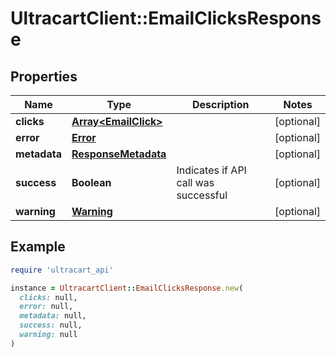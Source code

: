 # UltracartClient::EmailClicksResponse

## Properties

| Name | Type | Description | Notes |
| ---- | ---- | ----------- | ----- |
| **clicks** | [**Array&lt;EmailClick&gt;**](EmailClick.md) |  | [optional] |
| **error** | [**Error**](Error.md) |  | [optional] |
| **metadata** | [**ResponseMetadata**](ResponseMetadata.md) |  | [optional] |
| **success** | **Boolean** | Indicates if API call was successful | [optional] |
| **warning** | [**Warning**](Warning.md) |  | [optional] |

## Example

```ruby
require 'ultracart_api'

instance = UltracartClient::EmailClicksResponse.new(
  clicks: null,
  error: null,
  metadata: null,
  success: null,
  warning: null
)
```

